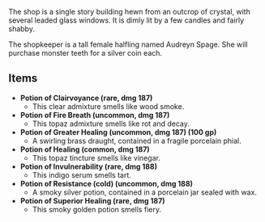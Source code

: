 The shop is a single story building hewn from an outcrop of crystal, with several leaded glass windows. It is dimly lit by a few candles and fairly shabby.

The shopkeeper is a tall female halfling named Audreyn Spage. She will purchase monster teeth for a silver coin each.

## Items  

- **Potion of Clairvoyance (rare, dmg 187)**
	- This clear admixture smells like wood smoke.
- **Potion of Fire Breath (uncommon, dmg 187)**
	- This topaz admixture smells like rot and decay.
- **Potion of Greater Healing (uncommon, dmg 187) (100 gp)**
	- A swirling brass draught, contained in a fragile porcelain phial.
- **Potion of Healing (common, dmg 187)**
	- This topaz tincture smells like vinegar.
- **Potion of Invulnerability (rare, dmg 188)**
	- This indigo serum smells tart.
- **Potion of Resistance (cold) (uncommon, dmg 188)**
	- A smoky silver potion, contained in a porcelain jar sealed with wax.
- **Potion of Superior Healing (rare, dmg 187)**
	- This smoky golden potion smells fiery.